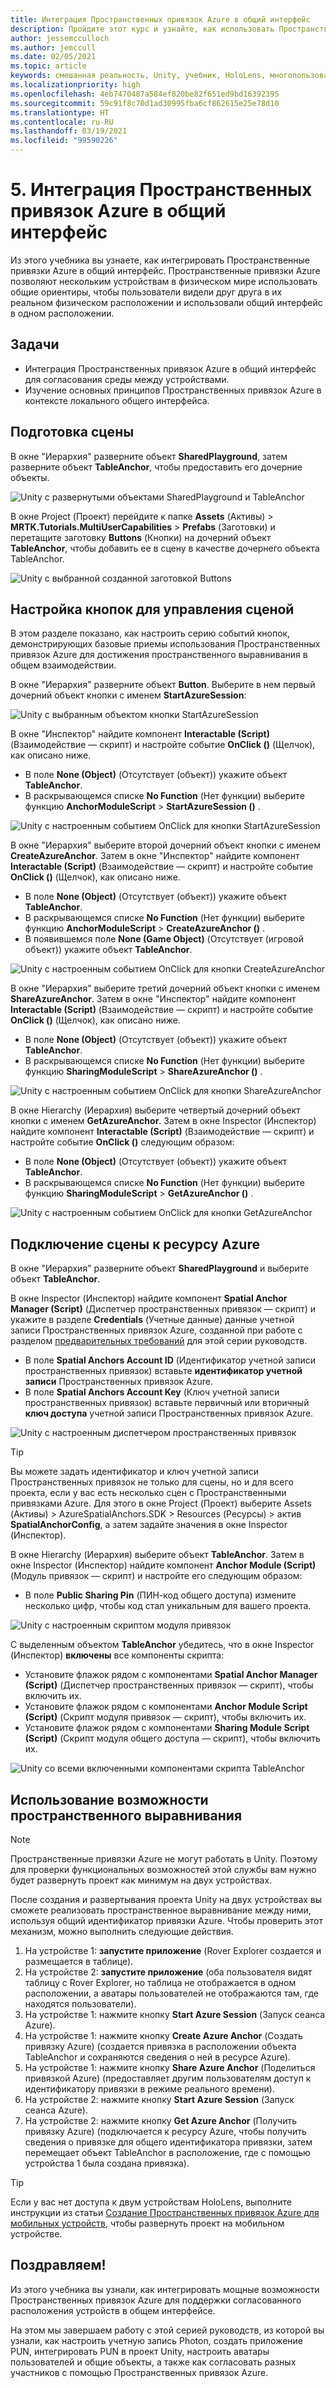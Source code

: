 ```yaml
---
title: Интеграция Пространственных привязок Azure в общий интерфейс
description: Пройдите этот курс и узнайте, как использовать Пространственные привязки Azure для привязки объектов в общем многопользовательском приложении HoloLens 2.
author: jessemcculloch
ms.author: jemccull
ms.date: 02/05/2021
ms.topic: article
keywords: смешанная реальность, Unity, учебник, HoloLens, многопользовательские возможности, Photon, MRTK, Mixed Reality Toolkit, UWP, Пространственные привязки Azure
ms.localizationpriority: high
ms.openlocfilehash: 4eb7470487a584ef820be82f651ed9bd16392395
ms.sourcegitcommit: 59c91f8c70d1ad30995fba6cf862615e25e78d10
ms.translationtype: HT
ms.contentlocale: ru-RU
ms.lasthandoff: 03/19/2021
ms.locfileid: "99590226"
---
```

# <a name="5-integrating-azure-spatial-anchors-into-a-shared-experience"></a>5. Интеграция Пространственных привязок Azure в общий интерфейс

Из этого учебника вы узнаете, как интегрировать Пространственные привязки Azure в общий интерфейс. Пространственные привязки Azure позволяют нескольким устройствам в физическом мире использовать общие ориентиры, чтобы пользователи видели друг друга в их реальном физическом расположении и использовали общий интерфейс в одном расположении.

## <a name="objectives"></a>Задачи

* Интеграция Пространственных привязок Azure в общий интерфейс для согласования среды между устройствами.
* Изучение основных принципов Пространственных привязок Azure в контексте локального общего интерфейса.

## <a name="preparing-the-scene"></a>Подготовка сцены

В окне "Иерархия" разверните объект **SharedPlayground**, затем разверните объект **TableAnchor**, чтобы предоставить его дочерние объекты.

![Unity с развернутыми объектами SharedPlayground и TableAnchor](images/mr-learning-sharing/sharing-05-section1-step1-1.png)

В окне Project (Проект) перейдите к папке **Assets** (Активы) > **MRTK.Tutorials.MultiUserCapabilities** > **Prefabs** (Заготовки) и перетащите заготовку **Buttons** (Кнопки) на дочерний объект **TableAnchor**, чтобы добавить ее в сцену в качестве дочернего объекта TableAnchor.

![Unity с выбранной созданной заготовкой Buttons](images/mr-learning-sharing/sharing-05-section1-step1-2.png)

## <a name="configuring-the-buttons-to-operate-the-scene"></a>Настройка кнопок для управления сценой

В этом разделе показано, как настроить серию событий кнопок, демонстрирующих базовые приемы использования Пространственных привязок Azure для достижения пространственного выравнивания в общем взаимодействии.

В окне "Иерархия" разверните объект **Button**. Выберите в нем первый дочерний объект кнопки с именем **StartAzureSession**:

![Unity с выбранным объектом кнопки StartAzureSession](images/mr-learning-sharing/sharing-05-section2-step1-1.png)

В окне "Инспектор" найдите компонент **Interactable (Script)** (Взаимодействие — скрипт) и настройте событие **OnClick ()** (Щелчок), как описано ниже.

* В поле **None (Object)** (Отсутствует (объект)) укажите объект **TableAnchor**.
* В раскрывающемся списке **No Function** (Нет функции) выберите функцию **AnchorModuleScript** > **StartAzureSession ()** .

![Unity с настроенным событием OnClick для кнопки StartAzureSession](images/mr-learning-sharing/sharing-05-section2-step1-2.png)

В окне "Иерархия" выберите второй дочерний объект кнопки с именем **CreateAzureAnchor**. Затем в окне "Инспектор" найдите компонент **Interactable (Script)** (Взаимодействие — скрипт) и настройте событие **OnClick ()** (Щелчок), как описано ниже.

* В поле **None (Object)** (Отсутствует (объект)) укажите объект **TableAnchor**.
* В раскрывающемся списке **No Function** (Нет функции) выберите функцию **AnchorModuleScript** > **CreateAzureAnchor ()** .
* В появившемся поле **None (Game Object)** (Отсутствует (игровой объект)) укажите объект **TableAnchor**.

![Unity с настроенным событием OnClick для кнопки CreateAzureAnchor](images/mr-learning-sharing/sharing-05-section2-step1-3.png)

В окне "Иерархия" выберите третий дочерний объект кнопки с именем **ShareAzureAnchor**. Затем в окне "Инспектор" найдите компонент **Interactable (Script)** (Взаимодействие — скрипт) и настройте событие **OnClick ()** (Щелчок), как описано ниже.

* В поле **None (Object)** (Отсутствует (объект)) укажите объект **TableAnchor**.
* В раскрывающемся списке **No Function** (Нет функции) выберите функцию **SharingModuleScript** > **ShareAzureAnchor ()** .

![Unity с настроенным событием OnClick для кнопки ShareAzureAnchor](images/mr-learning-sharing/sharing-05-section2-step1-4.png)

В окне Hierarchy (Иерархия) выберите четвертый дочерний объект кнопки с именем **GetAzureAnchor**. Затем в окне Inspector (Инспектор) найдите компонент **Interactable (Script)** (Взаимодействие — скрипт) и настройте событие **OnClick ()** следующим образом:

* В поле **None (Object)** (Отсутствует (объект)) укажите объект **TableAnchor**.
* В раскрывающемся списке **No Function** (Нет функции) выберите функцию **SharingModuleScript** > **GetAzureAnchor ()** .

![Unity с настроенным событием OnClick для кнопки GetAzureAnchor](images/mr-learning-sharing/sharing-05-section2-step1-5.png)

## <a name="connecting-the-scene-to-the-azure-resource"></a>Подключение сцены к ресурсу Azure

В окне "Иерархия" разверните объект **SharedPlayground** и выберите объект **TableAnchor**.

В окне Inspector (Инспектор) найдите компонент **Spatial Anchor Manager (Script)** (Диспетчер пространственных привязок — скрипт) и укажите в разделе **Credentials** (Учетные данные) данные учетной записи Пространственных привязок Azure, созданной при работе с разделом [предварительных требований](mr-learning-sharing-01.md#prerequisites) для этой серии руководств.

* В поле **Spatial Anchors Account ID** (Идентификатор учетной записи пространственных привязок) вставьте **идентификатор учетной записи** Пространственных привязок Azure.
* В поле **Spatial Anchors Account Key** (Ключ учетной записи пространственных привязок) вставьте первичный или вторичный **ключ доступа** учетной записи Пространственных привязок Azure.

![Unity с настроенным диспетчером пространственных привязок](images/mr-learning-sharing/sharing-05-section3-step1-1.png)

> [!TIP]
> Вы можете задать идентификатор и ключ учетной записи Пространственных привязок не только для сцены, но и для всего проекта, если у вас есть несколько сцен с Пространственными привязками Azure. Для этого в окне Project (Проект) выберите Assets (Активы) > AzureSpatialAnchors.SDK > Resources (Ресурсы) > актив **SpatialAnchorConfig**, а затем задайте значения в окне Inspector (Инспектор).

В окне Hierarchy (Иерархия) выберите объект **TableAnchor**. Затем в окне Inspector (Инспектор) найдите компонент **Anchor Module (Script)** (Модуль привязок — скрипт) и настройте его следующим образом:

* В поле **Public Sharing Pin** (ПИН-код общего доступа) измените несколько цифр, чтобы код стал уникальным для вашего проекта.

![Unity с настроенным скриптом модуля привязок](images/mr-learning-sharing/sharing-05-section3-step1-2.png)

С выделенным объектом **TableAnchor** убедитесь, что в окне Inspector (Инспектор) **включены** все компоненты скрипта:

* Установите флажок рядом с компонентами **Spatial Anchor Manager (Script)** (Диспетчер пространственных привязок — скрипт), чтобы включить их.
* Установите флажок рядом с компонентами **Anchor Module Script (Script)** (Скрипт модуля привязок — скрипт), чтобы включить их.
* Установите флажок рядом с компонентами **Sharing Module Script (Script)** (Скрипт модуля общего доступа — скрипт), чтобы включить их.

![Unity со всеми включенными компонентами скрипта TableAnchor](images/mr-learning-sharing/sharing-05-section3-step1-3.png)

## <a name="trying-the-experience-with-spatial-alignment"></a>Использование возможности пространственного выравнивания

> [!NOTE]
> Пространственные привязки Azure не могут работать в Unity. Поэтому для проверки функциональных возможностей этой службы вам нужно будет развернуть проект как минимум на двух устройствах.

После создания и развертывания проекта Unity на двух устройствах вы сможете реализовать пространственное выравнивание между ними, используя общий идентификатор привязки Azure. Чтобы проверить этот механизм, можно выполнить следующие действия.

1. На устройстве 1: **запустите приложение** (Rover Explorer создается и размещается в таблице).
2. На устройстве 2: **запустите приложение** (оба пользователя видят таблицу с Rover Explorer, но таблица не отображается в одном расположении, а аватары пользователей не отображаются там, где находятся пользователи).
3. На устройстве 1: нажмите кнопку **Start Azure Session** (Запуск сеанса Azure).
4. На устройстве 1: нажмите кнопку **Create Azure Anchor** (Создать привязку Azure) (создается привязка в расположении объекта TableAnchor и сохраняются сведения о ней в ресурсе Azure).
5. На устройстве 1: нажмите кнопку **Share Azure Anchor** (Поделиться привязкой Azure) (предоставляет другим пользователям доступ к идентификатору привязки в режиме реального времени).
6. На устройстве 2: нажмите кнопку **Start Azure Session** (Запуск сеанса Azure).
7. На устройстве 2: нажмите кнопку **Get Azure Anchor** (Получить привязку Azure) (подключается к ресурсу Azure, чтобы получить сведения о привязке для общего идентификатора привязки, затем перемещает объект TableAnchor в расположение, где с помощью устройства 1 была создана привязка).

> [!TIP]
> Если у вас нет доступа к двум устройствам HoloLens, выполните инструкции из статьи [Создание Пространственных привязок Azure для мобильных устройств](mr-learning-asa-05.md), чтобы развернуть проект на мобильном устройстве.

## <a name="congratulations"></a>Поздравляем!

Из этого учебника вы узнали, как интегрировать мощные возможности Пространственных привязок Azure для поддержки согласованного расположения устройств в общем интерфейсе.

На этом мы завершаем работу с этой серией руководств, из которой вы узнали, как настроить учетную запись Photon, создать приложение PUN, интегрировать PUN в проект Unity, настроить аватары пользователей и общие объекты, а также как согласовать разных участников с помощью Пространственных привязок Azure.
